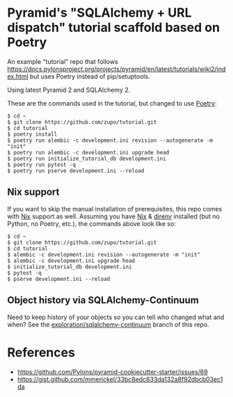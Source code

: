 # Pyramid's "SQLAlchemy + URL dispatch" tutorial scaffold based on Poetry


An example "tutorial" repo that follows https://docs.pylonsproject.org/projects/pyramid/en/latest/tutorials/wiki2/index.html but uses Poetry instead of pip/setuptools.

Using latest Pyramid 2 and SQLAlchemy 2.

These are the commands used in the tutorial, but changed to use [Poetry](https://python-poetry.org/):

```console
$ cd ~
$ git clone https://github.com/zupo/tutorial.git
$ cd tutorial
$ poetry install
$ poetry run alembic -c development.ini revision --autogenerate -m "init"
$ poetry run alembic -c development.ini upgrade head
$ poetry run initialize_tutorial_db development.ini
$ poetry run pytest -q
$ poetry run pserve development.ini --reload
```

## Nix support

If you want to skip the manual installation of prerequisites, this repo comes with [Nix](https://nixos.org/) support as well. Assuming you have [Nix](https://nixos.org/) & [direnv](https://direnv.net/) installed (but no Python, no Poetry, etc.), the commands above look like so:

```console
$ cd ~
$ git clone https://github.com/zupo/tutorial.git
$ cd tutorial
$ alembic -c development.ini revision --autogenerate -m "init"
$ alembic -c development.ini upgrade head
$ initialize_tutorial_db development.ini
$ pytest -q
$ pserve development.ini --reload
```
## Object history via SQLAlchemy-Continuum

Need to keep history of your objects so you can tell who changed what and when? See the [exploration/sqlalchemy-continuum](https://github.com/zupo/tutorial/tree/exploration/sqlalchemy-continuum) branch of this repo.

# References

* https://github.com/Pylons/pyramid-cookiecutter-starter/issues/69
* https://gist.github.com/mmerickel/33bc8edc633da132a8f92dbcb03ec1da
